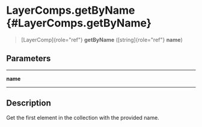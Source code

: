 LayerComps.getByName {#LayerComps.getByName}
====================

> [LayerComp]{role="ref"} **getByName** ([string]{role="ref"} **name**)

Parameters
----------

  ---------- --
  **name**   
  ---------- --

Description
-----------

Get the first element in the collection with the provided name.
